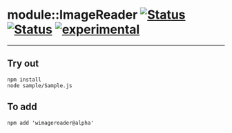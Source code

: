 
# module::ImageReader [![Status](https://img.shields.io/circleci/build/github/Wandalen/wImageReader?label=Test&logo=Test)](https://circleci.com/gh/Wandalen/wImageReader) [![Status](https://github.com/Wandalen/wImageReader/workflows/Test/badge.svg)](https://github.com/Wandalen/wImageReader/actions?query=workflow%3ATest) [![experimental](https://img.shields.io/badge/stability-experimental-orange.svg)](https://github.com/emersion/stability-badges#experimental)

___

## Try out
```
npm install
node sample/Sample.js
```

## To add
```
npm add 'wimagereader@alpha'
```

